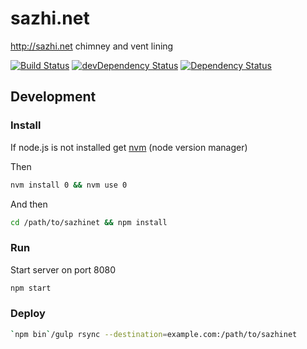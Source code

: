 sazhi.net
=========

<http://sazhi.net> chimney and vent lining

[![Build Status](http://img.shields.io/travis/sazhinet/sazhinet/master.svg)](https://travis-ci.org/sazhinet/sazhinet)
[![devDependency Status](http://img.shields.io/david/dev/sazhinet/sazhinet.svg)](https://david-dm.org/sazhinet/sazhinet#info=devDependencies)
[![Dependency Status](http://img.shields.io/david/sazhinet/sazhinet.svg)](https://david-dm.org/sazhinet/sazhinet)

Development
-----------

### Install

If node.js is not installed get
[nvm](https://github.com/creationix/nvm#installation)
(node version manager)

Then

````bash
nvm install 0 && nvm use 0
````

And then

````bash
cd /path/to/sazhinet && npm install
````

### Run

Start server on port 8080

````bash
npm start
````

### Deploy

````bash
`npm bin`/gulp rsync --destination=example.com:/path/to/sazhinet
````
